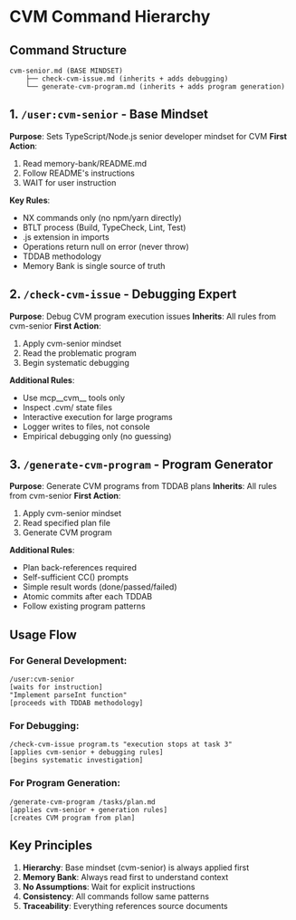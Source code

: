 # CVM Command Hierarchy

## Command Structure

```
cvm-senior.md (BASE MINDSET)
    ├── check-cvm-issue.md (inherits + adds debugging)
    └── generate-cvm-program.md (inherits + adds program generation)
```

## 1. `/user:cvm-senior` - Base Mindset
**Purpose**: Sets TypeScript/Node.js senior developer mindset for CVM
**First Action**: 
1. Read memory-bank/README.md
2. Follow README's instructions
3. WAIT for user instruction

**Key Rules**:
- NX commands only (no npm/yarn directly)
- BTLT process (Build, TypeCheck, Lint, Test)
- .js extension in imports
- Operations return null on error (never throw)
- TDDAB methodology
- Memory Bank is single source of truth

## 2. `/check-cvm-issue` - Debugging Expert
**Purpose**: Debug CVM program execution issues
**Inherits**: All rules from cvm-senior
**First Action**: 
1. Apply cvm-senior mindset
2. Read the problematic program
3. Begin systematic debugging

**Additional Rules**:
- Use mcp__cvm__ tools only
- Inspect .cvm/ state files
- Interactive execution for large programs
- Logger writes to files, not console
- Empirical debugging only (no guessing)

## 3. `/generate-cvm-program` - Program Generator
**Purpose**: Generate CVM programs from TDDAB plans
**Inherits**: All rules from cvm-senior
**First Action**:
1. Apply cvm-senior mindset
2. Read specified plan file
3. Generate CVM program

**Additional Rules**:
- Plan back-references required
- Self-sufficient CC() prompts
- Simple result words (done/passed/failed)
- Atomic commits after each TDDAB
- Follow existing program patterns

## Usage Flow

### For General Development:
```
/user:cvm-senior
[waits for instruction]
"Implement parseInt function"
[proceeds with TDDAB methodology]
```

### For Debugging:
```
/check-cvm-issue program.ts "execution stops at task 3"
[applies cvm-senior + debugging rules]
[begins systematic investigation]
```

### For Program Generation:
```
/generate-cvm-program /tasks/plan.md
[applies cvm-senior + generation rules]
[creates CVM program from plan]
```

## Key Principles

1. **Hierarchy**: Base mindset (cvm-senior) is always applied first
2. **Memory Bank**: Always read first to understand context
3. **No Assumptions**: Wait for explicit instructions
4. **Consistency**: All commands follow same patterns
5. **Traceability**: Everything references source documents